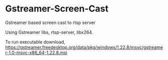 # Gstreamer-Screen-Cast
Gstreamer based screen cast to rtsp server

Using Gstreamer libs, rtsp-server, libx264.

To run executable download,
https://gstreamer.freedesktop.org/data/pkg/windows/1.22.8/msvc/gstreamer-1.0-msvc-x86_64-1.22.8.msi

